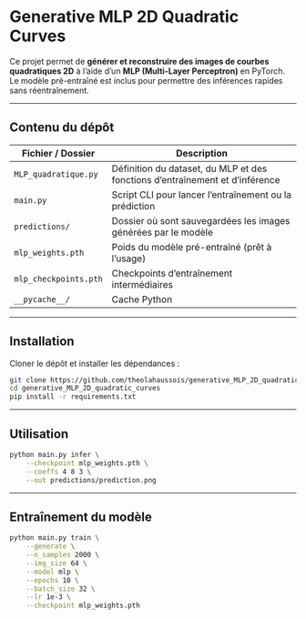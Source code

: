 # Generative MLP 2D Quadratic Curves

Ce projet permet de **générer et reconstruire des images de courbes quadratiques 2D** à l’aide d’un **MLP (Multi-Layer Perceptron)** en PyTorch.  
Le modèle pré-entraîné est inclus pour permettre des inférences rapides sans réentraînement.

---

## Contenu du dépôt

| Fichier / Dossier        | Description |
|--------------------------|-------------|
| `MLP_quadratique.py`     | Définition du dataset, du MLP et des fonctions d’entraînement et d’inférence |
| `main.py`                | Script CLI pour lancer l’entraînement ou la prédiction |
| `predictions/`           | Dossier où sont sauvegardées les images générées par le modèle |
| `mlp_weights.pth`        | Poids du modèle pré-entraîné (prêt à l’usage) |
| `mlp_checkpoints.pth`    | Checkpoints d’entraînement intermédiaires |
| `__pycache__/`           | Cache Python |

---

## Installation

Cloner le dépôt et installer les dépendances :

```bash
git clone https://github.com/theolahaussois/generative_MLP_2D_quadratic_curves.git
cd generative_MLP_2D_quadratic_curves
pip install -r requirements.txt
```

---

## Utilisation

```bash
python main.py infer \
    --checkpoint mlp_weights.pth \
    --coeffs 4 8 3 \
    --out predictions/prediction.png
```


---

## Entraînement du modèle

```bash
python main.py train \
    --generate \
    --n_samples 2000 \
    --img_size 64 \
    --model mlp \
    --epochs 10 \
    --batch_size 32 \
    --lr 1e-3 \
    --checkpoint mlp_weights.pth
```
